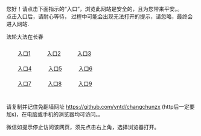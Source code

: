您好！请点击下面指示的“入口”，浏览此网站是安全的，且为您带来平安。。 <br/>
点击入口后，请耐心等待， 过程中可能会出现无法打开的提示，请忽略，最终会进入网站. </br>

法轮大法在长春<br/>
<div style="padding:10px"><a style="margin:20px" target="_blank" href="https://d1etl4ih37gf71.cloudfront.net/2Qpsp?oqlgce" id="ccLink1" rel="nofollow">入口1</a> <a target="_blank" style="margin:20px" href="https://d1k3cn9zm5cq7p.cloudfront.net/2Qpsp?nqrbymp" id="ccLink2" rel="nofollow">入口2</a> <a style="margin:20px" target="_blank" href="https://d1k8dc4fxlmy5s.cloudfront.net/2Qpsp?rlxquiu" id="ccLink3" rel="nofollow">入口3</a></div>

<div style="padding:10px" ><a style="margin:20px" target="_blank" href="https://d1etl4ih37gf71.cloudfront.net/2Qpsp?oqlgce" id="ccLink4" rel="nofollow">入口4</a> <a style="margin:20px" href="https://d1k3cn9zm5cq7p.cloudfront.net/2Qpsp?nqrbymp" target="_blank" id="ccLink5" rel="nofollow">入口5</a> <a style="margin:20px" href="https://d1k8dc4fxlmy5s.cloudfront.net/2Qpsp?rlxquiu" target="_blank" id="ccLink6" rel="nofollow">入口6</a></div>

<div style="padding:10px"><a style="margin:20px" target="_blank" href="https://d1etl4ih37gf71.cloudfront.net/2Qpsp?oqlgce" id="ccLink7" rel="nofollow">入口7</a> <a style="margin:20px" href="https://d1k3cn9zm5cq7p.cloudfront.net/2Qpsp?nqrbymp" target="_blank" id="ccLink8" rel="nofollow">入口8</a> <a style="margin:20px" target="_blank" href="https://d1k8dc4fxlmy5s.cloudfront.net/2Qpsp?rlxquiu" id="ccLink9" rel="nofollow">入口9</a></div>

<br/>



请复制并记住免翻墙网址 https://github.com/yntd/changchunzx (http后一定要加s)，在电脑或手机的浏览器均可访问。。<br/>

微信如提示停止访问该网页，须先点击右上角，选择浏览器打开。
